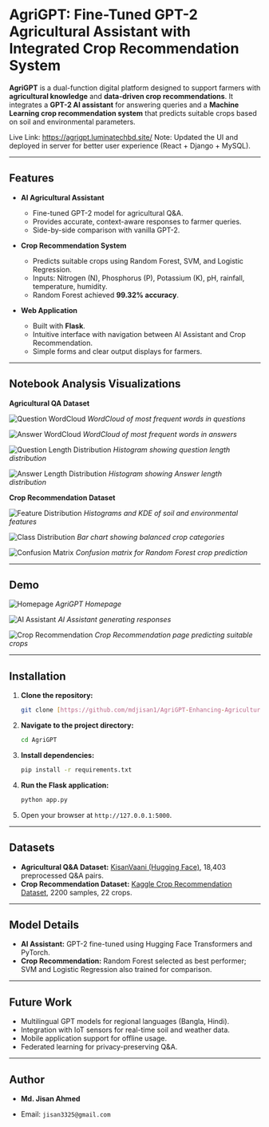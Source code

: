 # AgriGPT: Fine-Tuned GPT-2 Agricultural Assistant with Integrated Crop Recommendation System

**AgriGPT** is a dual-function digital platform designed to support farmers with **agricultural knowledge** and **data-driven crop recommendations**. It integrates a **GPT-2 AI assistant** for answering queries and a **Machine Learning crop recommendation system** that predicts suitable crops based on soil and environmental parameters.

Live Link: https://agrigpt.luminatechbd.site/
Note: Updated the UI and deployed in server for better user experience (React + Django + MySQL).

---

## Features

- **AI Agricultural Assistant**
  - Fine-tuned GPT-2 model for agricultural Q&A.
  - Provides accurate, context-aware responses to farmer queries.
  - Side-by-side comparison with vanilla GPT-2.

- **Crop Recommendation System**
  - Predicts suitable crops using Random Forest, SVM, and Logistic Regression.
  - Inputs: Nitrogen (N), Phosphorus (P), Potassium (K), pH, rainfall, temperature, humidity.
  - Random Forest achieved **99.32% accuracy**.

- **Web Application**
  - Built with **Flask**.
  - Intuitive interface with navigation between AI Assistant and Crop Recommendation.
  - Simple forms and clear output displays for farmers.

---

## Notebook Analysis Visualizations

**Agricultural QA Dataset**

![Question WordCloud](Images/Most%20Frequent%20Words%20in%20Questions.png)
*WordCloud of most frequent words in questions*

![Answer WordCloud](Images/Most%20Frequent%20Words%20in%20Answers.png)
*WordCloud of most frequent words in answers*

![Question Length Distribution](Images/Distribution%20of%20Question%20Lengths.png)
*Histogram showing question length distribution*

![Answer Length Distribution](Images/Distribution%20of%20Answer%20Lengths.png)
*Histogram showing Answer length distribution*

**Crop Recommendation Dataset**

![Feature Distribution](Images/Feature%20Distributions%20(Histograms%20+%20KDE).png)
*Histograms and KDE of soil and environmental features*

![Class Distribution](Images/Distribution%20or%20Crop%20Type.png)
*Bar chart showing balanced crop categories*

![Confusion Matrix](Images/Random%20Forest%20Confusion%20Matrix.png)
*Confusion matrix for Random Forest crop prediction*

---

## Demo

![Homepage](Images/Homepage.png)
*AgriGPT Homepage*

![AI Assistant](Images/AI%20Assistant.png)
*AI Assistant generating responses*

![Crop Recommendation](Images/Crop%20Recommend.png)
*Crop Recommendation page predicting suitable crops*

---

## Installation

1.  **Clone the repository:**
    ```bash
    git clone [https://github.com/mdjisan1/AgriGPT-Enhancing-Agriculture-with-Fine-Tuned-Language-Models-and-Crop-Prediction.git](https://github.com/mdjisan1/AgriGPT-Enhancing-Agriculture-with-Fine-Tuned-Language-Models-and-Crop-Prediction.git)
    ```

2.  **Navigate to the project directory:**
    ```bash
    cd AgriGPT
    ```

3.  **Install dependencies:**
    ```bash
    pip install -r requirements.txt
    ```

4.  **Run the Flask application:**
    ```bash
    python app.py
    ```

5.  Open your browser at `http://127.0.0.1:5000`.

---

## Datasets

-   **Agricultural Q&A Dataset:** [KisanVaani (Hugging Face)](https://huggingface.co/datasets/kisanvaani/kisan-vaani-QA), 18,403 preprocessed Q&A pairs.
-   **Crop Recommendation Dataset:** [Kaggle Crop Recommendation Dataset](https://www.kaggle.com/datasets/atharvaingle/crop-recommendation-dataset), 2200 samples, 22 crops.

---

## Model Details

-   **AI Assistant:** GPT-2 fine-tuned using Hugging Face Transformers and PyTorch.
-   **Crop Recommendation:** Random Forest selected as best performer; SVM and Logistic Regression also trained for comparison.

---

## Future Work

-   Multilingual GPT models for regional languages (Bangla, Hindi).
-   Integration with IoT sensors for real-time soil and weather data.
-   Mobile application support for offline usage.
-   Federated learning for privacy-preserving Q&A.

---

## Author

-   **Md. Jisan Ahmed**

-   Email: `jisan3325@gmail.com`

